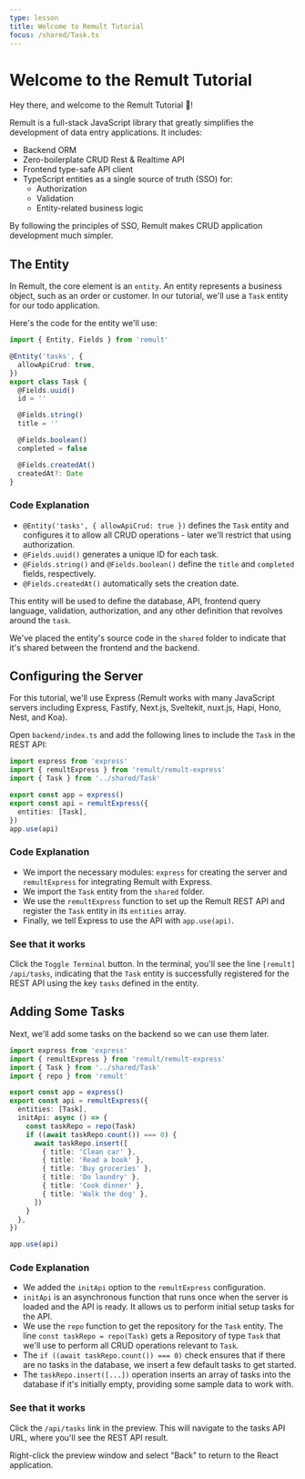 ```yaml
---
type: lesson
title: Welcome to Remult Tutorial
focus: /shared/Task.ts
---
```


# Welcome to the Remult Tutorial

Hey there, and welcome to the Remult Tutorial 👋!

Remult is a full-stack JavaScript library that greatly simplifies the development of data entry applications. It includes:

- Backend ORM
- Zero-boilerplate CRUD Rest & Realtime API
- Frontend type-safe API client
- TypeScript entities as a single source of truth (SSO) for:
  - Authorization
  - Validation
  - Entity-related business logic

By following the principles of SSO, Remult makes CRUD application development much simpler.

## The Entity

In Remult, the core element is an `entity`. An entity represents a business object, such as an order or customer. In our tutorial, we'll use a `Task` entity for our todo application.

Here's the code for the entity we'll use:

```ts
import { Entity, Fields } from 'remult'

@Entity('tasks', {
  allowApiCrud: true,
})
export class Task {
  @Fields.uuid()
  id = ''

  @Fields.string()
  title = ''

  @Fields.boolean()
  completed = false

  @Fields.createdAt()
  createdAt?: Date
}
```

### Code Explanation

- `@Entity('tasks', { allowApiCrud: true })` defines the `Task` entity and configures it to allow all CRUD operations - later we'll restrict that using authorization.
- `@Fields.uuid()` generates a unique ID for each task.
- `@Fields.string()` and `@Fields.boolean()` define the `title` and `completed` fields, respectively.
- `@Fields.createdAt()` automatically sets the creation date.

This entity will be used to define the database, API, frontend query language, validation, authorization, and any other definition that revolves around the `task`.

We've placed the entity's source code in the `shared` folder to indicate that it's shared between the frontend and the backend.

## Configuring the Server

For this tutorial, we'll use Express (Remult works with many JavaScript servers including Express, Fastify, Next.js, Sveltekit, nuxt.js, Hapi, Hono, Nest, and Koa).

Open `backend/index.ts` and add the following lines to include the `Task` in the REST API:

```ts add={2,3,6-9}
import express from 'express'
import { remultExpress } from 'remult/remult-express'
import { Task } from '../shared/Task'

export const app = express()
export const api = remultExpress({
  entities: [Task],
})
app.use(api)
```

### Code Explanation

- We import the necessary modules: `express` for creating the server and `remultExpress` for integrating Remult with Express.
- We import the `Task` entity from the `shared` folder.
- We use the `remultExpress` function to set up the Remult REST API and register the `Task` entity in its `entities` array.
- Finally, we tell Express to use the API with `app.use(api)`.

### See that it works

Click the `Toggle Terminal` button. In the terminal, you'll see the line `[remult] /api/tasks`, indicating that the `Task` entity is successfully registered for the REST API using the key `tasks` defined in the entity.

## Adding Some Tasks

Next, we'll add some tasks on the backend so we can use them later.

```ts add={4,8-21}
import express from 'express'
import { remultExpress } from 'remult/remult-express'
import { Task } from '../shared/Task'
import { repo } from 'remult'

export const app = express()
export const api = remultExpress({
  entities: [Task],
  initApi: async () => {
    const taskRepo = repo(Task)
    if ((await taskRepo.count()) === 0) {
      await taskRepo.insert([
        { title: 'Clean car' },
        { title: 'Read a book' },
        { title: 'Buy groceries' },
        { title: 'Do laundry' },
        { title: 'Cook dinner' },
        { title: 'Walk the dog' },
      ])
    }
  },
})

app.use(api)
```

### Code Explanation

- We added the `initApi` option to the `remultExpress` configuration.
- `initApi` is an asynchronous function that runs once when the server is loaded and the API is ready. It allows us to perform initial setup tasks for the API.
- We use the `repo` function to get the repository for the `Task` entity. The line `const taskRepo = repo(Task)` gets a Repository of type `Task` that we'll use to perform all CRUD operations relevant to `Task`.
- The `if ((await taskRepo.count()) === 0)` check ensures that if there are no tasks in the database, we insert a few default tasks to get started.
- The `taskRepo.insert([...])` operation inserts an array of tasks into the database if it's initially empty, providing some sample data to work with.

### See that it works

Click the `/api/tasks` link in the preview. This will navigate to the tasks API URL, where you'll see the REST API result.

Right-click the preview window and select "Back" to return to the React application.
